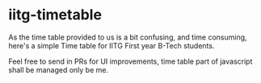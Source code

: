 # iitg-timetable

As the time table provided to us is a bit confusing, and time consuming, here's a simple Time table for IITG First year B-Tech students.

Feel free to send in PRs for UI improvements, time table part of javascript shall be managed only be me.
